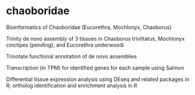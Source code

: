 # chaoboridae
Bioinformatics of Chaoboridae (Eucorethra, Mochlonyx, Chaoborus)

Trinity de novo assembly of 3 tissues in Chaoborus trivittatus, Mochlonyx cinctipes (pending), and Eucorethra underwoodi 

Trinotate functional annotation of de novo assemblies 

Transcription (in TPM) for identified genes for each sample using Salmon 

Differential tissue expression analysis using DEseq and related packages in R; ortholog identification and enrichment analysis in R  
